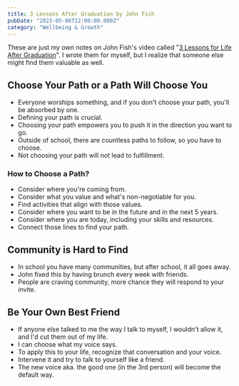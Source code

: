 ```yaml
---
title: 3 Lessons After Graduation by John Fish
pubDate: "2023-05-06T22:00:00.000Z"
category: "Wellbeing & Growth"
---
```


These are just my own notes on John Fish's video called "[3 Lessons for Life After Graduation](https://www.youtube.com/watch?v=-pxMa_aADZ4)". I wrote them for myself, but I realize that someone else might find them valuable as well.

## Choose Your Path or a Path Will Choose You

-   Everyone worships something, and if you don't choose your path, you'll be absorbed by one.
-   Defining your path is crucial.
-   Choosing your path empowers you to push it in the direction you want to go.
-   Outside of school, there are countless paths to follow, so you have to choose.
-   Not choosing your path will not lead to fulfillment.

### How to Choose a Path?

-   Consider where you're coming from.
-   Consider what you value and what's non-negotiable for you.
-   Find activities that align with those values.
-   Consider where you want to be in the future and in the next 5 years.
-   Consider where you are today, including your skills and resources.
-   Connect those lines to find your path.

## Community is Hard to Find

-   In school you have many communities, but after school, it all goes away.
-   John fixed this by having brunch every week with friends.
-   People are craving community, more chance they will respond to your invite.

## Be Your Own Best Friend

-   If anyone else talked to me the way I talk to myself, I wouldn't allow it, and I'd cut them out of my life.
-   I can choose what my voice says.
-   To apply this to your life, recognize that conversation and your voice.
-   Intervene it and try to talk to yourself like a friend.
-   The new voice aka. the good one (in the 3rd person) will become the default way.
